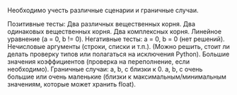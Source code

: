 Необходимо учесть различные сценарии и граничные случаи.

Позитивные тесты:
Два различных вещественных корня.
Два одинаковых вещественных корня.
Два комплексных корня.
Линейное уравнение (a = 0, b != 0).
Негативные тесты:
a = 0, b = 0 (нет решений).
Нечисловые аргументы (строки, списки и т.п.). (Можно решить, стоит ли делать проверку типов или полагаться на исключения Python).
Большие значения коэффициентов (проверка на переполнение, если необходимо).
Граничные случаи:
a, b, c близки к 0.
a, b, c очень большие или очень маленькие (близки к максимальным/минимальным значениям, которые может хранить float).

